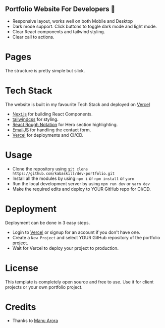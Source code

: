 ## Portfolio Website For Developers 💯

- Responsive layout, works well on both Mobile and Desktop
- Dark mode support. Click buttons to toggle dark mode and light mode.
- Clear React components and tailwind styling.
- Clear call to actions.

# Pages

The structure is pretty simple but slick.

# Tech Stack

The website is built in my favourite Tech Stack and deployed on [Vercel](https://vercel.com)

- [Next.js](https://nextjs.org) for building React Components.
- [tailwindcss](https://tailwindcss.com) for styling.
- [React Rough Notation](https://roughnotation.com) for Hero section highlighting.
- [EmailJS](https://www.emailjs.com/) for handling the contact form.
- [Vercel](https://vercel.com) for deployments and CI/CD.

# Usage

- Clone the repository using `git clone https://github.com/kabaskill/dev-portfolio.git`
- Install all the modules by using `npm i` or `npm install` or `yarn`
- Run the local development server by using `npm run dev` or `yarn dev`
- Make the required edits and deploy to YOUR GitHub repo for CI/CD.

# Deployment

Deployment can be done in 3 easy steps.

- Login to [Vercel](https://vercel.com) or signup for an account if you don't have one.
- Create a `New Project` and select YOUR GitHub repository of the portfolio project.
- Wait for Vercel to deploy your project to production.

# License

This template is completely open source and free to use. Use it for client projects or your own portfolio project.

# Credits

- Thanks to [Manu Arora](https://manuarora.in/)
